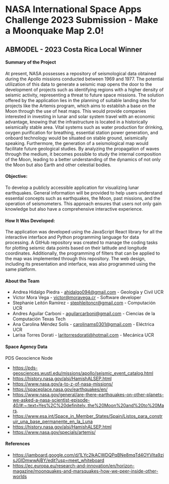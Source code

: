 # NASA International Space Apps Challenge 2023 Submission - Make a Moonquake Map 2.0!
## ABMODEL - 2023 Costa Rica Local Winner

#### Summary of the Project
At present, NASA possesses a repository of seismological data obtained during the Apollo missions conducted between 1969 and 1977. The potential utilization of this data to generate a seismic map opens the door to the development of projects such as identifying regions with a higher density of seismic activity, representing a threat to future space missions. The solution offered by the application lies in the planning of suitable landing sites for projects like the Artemis program, which aims to establish a base on the Moon through the use of heat maps. This would provide companies interested in investing in lunar and solar system travel with an economic advantage, knowing that the infrastructure is located in a historically seismically stable area. Vital systems such as water production for drinking, oxygen purification for breathing, essential station power generation, and onboard technology would be situated on stable ground, seismically speaking. Furthermore, the generation of a seismological map would facilitate future geological studies. By analyzing the propagation of waves through the medium, it becomes possible to study the internal composition of the Moon, leading to a better understanding of the dynamics of not only the Moon but also Earth and other celestial bodies.

#### Objective:
To develop a publicly accessible application for visualizing lunar earthquakes. General information will be provided to help users understand essential concepts such as earthquakes, the Moon, past missions, and the operation of seismometers. This approach ensures that users not only gain knowledge but also have a comprehensive interactive experience.

#### How It Was Developed:
The application was developed using the JavaScript React library for all the interactive interface and Python programming language for data processing. A GitHub repository was created to manage the coding tasks for plotting seismic data points based on their latitude and longitude coordinates. Additionally, the programming of filters that can be applied to the map was implemented through this repository. The web design, including its presentation and interface, was also programmed using the same platform.

#### About the Team
+ Andrea Hidalgo Piedra - ahidalgo094@gmail.com - Geología y Civil UCR
+ Víctor Mora Vega - victor@moravega.cr - Software developer
+ Stephanie Leitón Ramírez - stephleitoncr@gmail.com - Computación UCR
+ Andres Aguilar Carboni - aguilarcarboni@gmail.com - Ciencias de la Computación Texas Tech
+ Ana Carolina Méndez Solís - carolinams0301@gmail.com - Eléctrica UCR
+ Larisa Torres Dorati - laritorresdorati@hotmail.com - Mecánica UCR

#### Space Agency Data
PDS Geoscience Node 
- https://pds-geosciences.wustl.edu/missions/apollo/seismic_event_catalog.html
- https://history.nasa.gov/alsj/HamishALSEP.html 
- https://www.nasa.gov/a-to-z-of-nasa-missions/ 
- https://spaceplace.nasa.gov/earthquakes/en/
- https://www.nasa.gov/general/are-there-earthquakes-on-other-planets-we-asked-a-nasa-scientist-episode-40/#:~:text=Yes%2C%20definitely.,the%20Moon%20and%20to%20Mars.
- https://www.esa.int/Space_in_Member_States/Spain/Listos_para_construir_una_base_permanente_en_la_Luna
- https://history.nasa.gov/alsj/HamishALSEP.html 
- https://www.nasa.gov/specials/artemis/

#### References
- https://jamboard.google.com/d/1LYc2lkACWDQPqBNe8mqTd4OYVIta9zisJGIDmwwAjBY/edit?usp=meet_whiteboard
- https://ec.europa.eu/research-and-innovation/en/horizon-magazine/moonquakes-and-marsquakes-how-we-peer-inside-other-worlds
